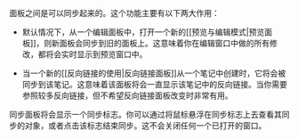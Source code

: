 面板之间是可以同步起来的。这个功能主要有以下两大作用：

- 默认情况下，从一个编辑面板中，打开一个新的[[预览与编辑模式|预览面板]]，则新面板会同步到旧的面板上。这意味着你在编辑窗口中做的所有修改，都将会实时显示到预览窗口中。

- 当一个新的[[反向链接的使用|反向链接面板]]从一个笔记中创建时，它将会被同步到该笔记。这意味着该面板将会一直显示该笔记中的反向链接。当你需要参照较多反向链接，但不希望反向链接面板改变时非常有用。

同步面板将会显示一个同步标志。你可以通过将鼠标悬浮在同步标志上去查看其同步的对象，或者点击该标志结束同步。这不会关闭任何一个已打开的窗口。